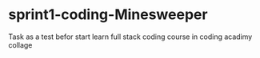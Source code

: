 # sprint1-coding-Minesweeper
Task as a test befor start learn full stack coding  course in coding acadimy collage
